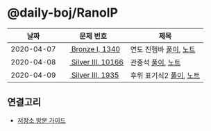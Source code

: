 # @daily-boj/RanolP

| 날짜       | 문제 번호                                                                                                     | 제목                                                             |
| ---------- | ------------------------------------------------------------------------------------------------------------- | ---------------------------------------------------------------- |
| 2020-04-07 | [<img src="https://static.solved.ac/tier_small/5.svg" height="16px"/> Bronze I, 1340](http://noj.am/1340)     | 연도 진행바 [풀이](./1340/solution.py), [노트](./1340/README.md) |
| 2020-04-08 | [<img src="https://static.solved.ac/tier_small/8.svg" height="16px"/> Silver III, 10166](http://noj.am/10166) | 관중석 [풀이](./10166/solution.py), [노트](./10166/README.md)    |
| 2020-04-09 | [<img src="https://static.solved.ac/tier_small/8.svg" height="16px"/> Silver III, 1935](http://noj.am/1935)  | 후위 표기식2 [풀이](./1935/solution.rs), [노트](./1935/README.md)    |

## 연결고리

- [저장소 방문 가이드](./docs/Repository-Visiting-Guide.md)

